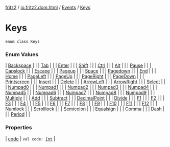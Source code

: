 [fritz2](../../../index.md) / [io.fritz2.dom.html](../../index.md) / [Events](../index.md) / [Keys](./index.md)

# Keys

`enum class Keys`

### Enum Values

| [Backspace](-backspace.md) |  |
| [Tab](-tab.md) |  |
| [Enter](-enter.md) |  |
| [Shift](-shift.md) |  |
| [Ctrl](-ctrl.md) |  |
| [Alt](-alt.md) |  |
| [Pause](-pause.md) |  |
| [Capslock](-capslock.md) |  |
| [Escape](-escape.md) |  |
| [Pageup](-pageup.md) |  |
| [Space](-space.md) |  |
| [Pagedown](-pagedown.md) |  |
| [End](-end.md) |  |
| [Home](-home.md) |  |
| [PageLeft](-page-left.md) |  |
| [PageUp](-page-up.md) |  |
| [PageRight](-page-right.md) |  |
| [PageDown](-page-down.md) |  |
| [Printscreen](-printscreen.md) |  |
| [Insert](-insert.md) |  |
| [Delete](-delete.md) |  |
| [ArrowLeft](-arrow-left.md) |  |
| [ArrowRight](-arrow-right.md) |  |
| [Select](-select.md) |  |
| [Numpad0](-numpad0.md) |  |
| [Numpad1](-numpad1.md) |  |
| [Numpad2](-numpad2.md) |  |
| [Numpad3](-numpad3.md) |  |
| [Numpad4](-numpad4.md) |  |
| [Numpad5](-numpad5.md) |  |
| [Numpad6](-numpad6.md) |  |
| [Numpad7](-numpad7.md) |  |
| [Numpad8](-numpad8.md) |  |
| [Numpad9](-numpad9.md) |  |
| [Multiply](-multiply.md) |  |
| [Add](-add.md) |  |
| [Subtract](-subtract.md) |  |
| [DecimalPoint](-decimal-point.md) |  |
| [Divide](-divide.md) |  |
| [F1](-f1.md) |  |
| [F2](-f2.md) |  |
| [F3](-f3.md) |  |
| [F4](-f4.md) |  |
| [F5](-f5.md) |  |
| [F6](-f6.md) |  |
| [F7](-f7.md) |  |
| [F8](-f8.md) |  |
| [F9](-f9.md) |  |
| [F10](-f10.md) |  |
| [F11](-f11.md) |  |
| [F12](-f12.md) |  |
| [Numlock](-numlock.md) |  |
| [Scrolllock](-scrolllock.md) |  |
| [Semicolon](-semicolon.md) |  |
| [Equalsign](-equalsign.md) |  |
| [Comma](-comma.md) |  |
| [Dash](-dash.md) |  |
| [Period](-period.md) |  |

### Properties

| [code](code.md) | `val code: `[`Int`](https://kotlinlang.org/api/latest/jvm/stdlib/kotlin/-int/index.html) |

